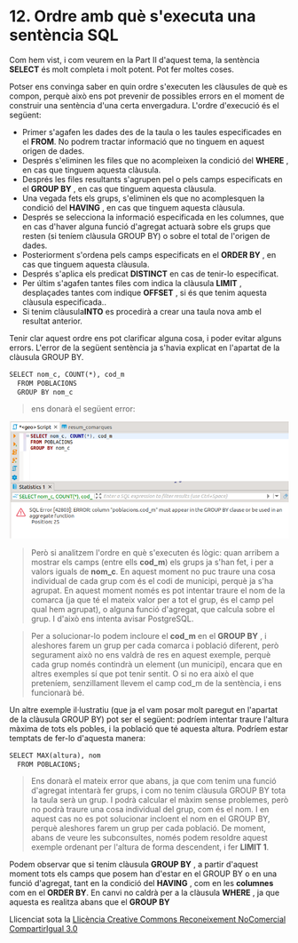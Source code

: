 # 12. Ordre amb què s'executa una sentència SQL

Com hem vist, i com veurem en la Part II d'aquest tema, la sentència
**SELECT** és molt completa i molt potent. Pot fer moltes coses.

Potser ens convinga saber en quin ordre s'executen les clàusules de què es
compon, perquè això ens pot prevenir de possibles errors en el moment de
construir una sentència d'una certa envergadura. L'ordre d'execució és el
següent:

  * Primer s'agafen les dades des de la taula o les taules especificades en el **FROM**. No podrem tractar informació que no tinguem en aquest origen de dades.
  * Després s'eliminen les files que no acompleixen la condició del **WHERE** , en cas que tinguem aquesta clàusula.
  * Després les files resultants s'agrupen pel o pels camps especificats en el **GROUP BY** , en cas que tinguem aquesta clàusula.
  * Una vegada fets els grups, s'eliminen els que no acomplesquen la condició del **HAVING** , en cas que tinguem aquesta clàusula.
  * Després se selecciona la informació especificada en les columnes, que en cas d'haver alguna funció d'agregat actuarà sobre els grups que resten (si teníem clàusula GROUP BY) o sobre el total de l'origen de dades.
  * Posteriorment s'ordena pels camps especificats en el **ORDER BY** , en cas que tinguem aquesta clàusula.
  * Després s'aplica els predicat **DISTINCT** en cas de tenir-lo especificat.
  * Per últim s'agafen tantes files com indica la clàusula **LIMIT** , desplaçades tantes com indique **OFFSET** , si és que tenim aquesta clàusula especificada..
  * Si tenim clàusula**INTO** es procedirà a crear una taula nova amb el resultat anterior.

Tenir clar aquest ordre ens pot clarificar alguna cosa, i poder evitar alguns
errors. L'error de la següent sentència ja s'havia explicat en l'apartat de la clàusula GROUP BY.
```
SELECT nom_c, COUNT(*), cod_m  
  FROM POBLACIONS  
  GROUP BY nom_c
```
> ens donarà el següent error:

![](T6_1_19_1.png)

> Però si analitzem l'ordre en què s'executen és lògic: quan arribem a mostrar
> els camps (entre ells **cod_m**) els grups ja s'han fet, i per a valors
> iguals de **nom_c**. En aquest moment no puc traure una cosa individual de
> cada grup com és el codi de municipi, perquè ja s'ha agrupat. En aquest
> moment només es pot intentar traure el nom de la comarca (ja que té el
> mateix valor per a tot el grup, és el camp pel qual hem agrupat), o alguna
> funció d'agregat, que calcula sobre el grup. I d'això ens intenta avisar
> PostgreSQL.

> Per a solucionar-lo podem incloure el **cod_m** en el **GROUP BY** , i
> aleshores farem un grup per cada comarca i població diferent, però
> segurament això no ens valdrà de res en aquest exemple, perquè cada grup
> només contindrà un element (un municipi), encara que en altres exemples sí
> que pot tenir sentit. O si no era això el que preteníem, senzillament llevem
> el camp cod_m de la sentència, i ens funcionarà bé.

Un altre exemple il·lustratiu (que ja el vam posar molt paregut en l'apartat de la clàusula GROUP BY) pot ser el següent: podríem intentar traure l'altura màxima de tots els
pobles, i la població que té aquesta altura. Podríem estar temptats de fer-lo
d'aquesta manera:
```
SELECT MAX(altura), nom  
  FROM POBLACIONS;
```
> Ens donarà el mateix error que abans, ja que com tenim una funció d'agregat
> intentarà fer grups, i com no tenim clàusula GROUP BY tota la taula serà un
> grup. I podrà calcular el màxim sense problemes, però no podrà traure una
> cosa individual del grup, com és el nom. I en aquest cas no es pot
> solucionar incloent el nom en el GROUP BY, perquè aleshores farem un grup
> per cada població. De moment, abans de veure les subconsultes, només podem
> resoldre aquest exemple ordenant per l'altura de forma descendent, i fer
> **LIMIT 1**.

Podem observar que si tenim clàusula **GROUP BY** , a partir d'aquest moment
tots els camps que posem han d'estar en el GROUP BY o en una funció d'agregat,
tant en la condició del **HAVING** , com en les **columnes** com en el **ORDER
BY**. En canvi no caldrà per a la clàusula **WHERE** , ja que aquesta es
realitza abans que el **GROUP BY**



Llicenciat sota la  [Llicència Creative Commons Reconeixement NoComercial
CompartirIgual 3.0](http://creativecommons.org/licenses/by-nc-sa/3.0/)

